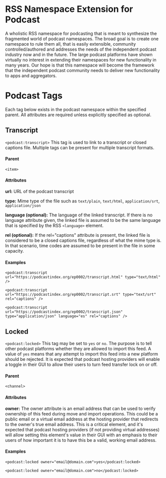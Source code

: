 
# RSS Namespace Extension for Podcast

A wholistic RSS namespace for podcasting that is meant to synthesize the fragmented world of podcast namespaces. The broad goal is to create one namespace to rule them all, that is easily extensible, community controlled/authored and addresses the needs of the independent podcast industry now and in the future. The large podcast platforms have shown virtually no interest in extending their namespaces for new functionality in many years. Our hope is that this namespace will become the framework that the independent podcast community needs to deliver new functionality to apps and aggregators.
# Podcast Tags
Each tag below exists in the podcast namespace within the specified parent. All attributes are required unless explicitly specified as optional.

## Transcript
`<podcast:transcript>`
This tag is used to link to a transcript or closed captions file. Multiple tags can be present for multiple transcript formats.

#### Parent
`<item>`

#### Attributes
**url:** URL of the podcast transcript

**type:** Mime type of the file such
as `text/plain`, `text/html`, `application/srt`, `application/json`

**language (optional):** The language of the linked transcript. If there is no language attribute given, the linked file is assumed to be the same language that is
specified by the RSS `<language>` element.

**rel (optional):** If the rel="captions" attribute is present, the linked file is considered to be a closed captions file, regardless of what the mime type is.  In that scenario, time codes are assumed to be present in the file in some capacity.

#### Examples
`<podcast:transcript url="https://podcastindex.org/ep0002/transcript.html" type="text/html" />`

`<podcast:transcript url="https://podcastindex.org/ep0002/transcript.srt" type="text/srt" rel="captions" />`

`<podcast:transcript url="https://podcastindex.org/ep0002/transcript.json" type="application/json" language="es" rel="captions" />`

## Locked
`<podcast:locked>`
This tag may be set to `yes` or `no`. The purpose is to tell other podcast platforms whether they are allowed to import this feed. A value of `yes` means that any attempt to import this feed into a new platform should be rejected. It is expected that podcast hosting providers will enable a toggle in their GUI to allow their users to turn feed transfer lock on or off.
#### Parent
`<channel>`

#### Attributes
**owner:** The owner attribute is an email address that can be used to verify ownership of this feed during move and import operations. This could be a public email or a virtual email address at the hosting provider that redirects to the owner's true email address. This is a critical element, and it's expected that podcast hosting providers (if not providing virtual addresses) will allow setting this element's value in their GUI with an emphasis to their users of how important it is to have this be a valid, working email address.

#### Examples
`<podcast:locked owner="email@domain.com">yes</podcast:locked>`

`<podcast:locked owner="email@domain.com">no</podcast:locked>`
